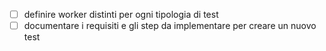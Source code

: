 * [ ] definire worker distinti per ogni tipologia di test
* [ ] documentare i requisiti e gli step da implementare per creare un nuovo test
